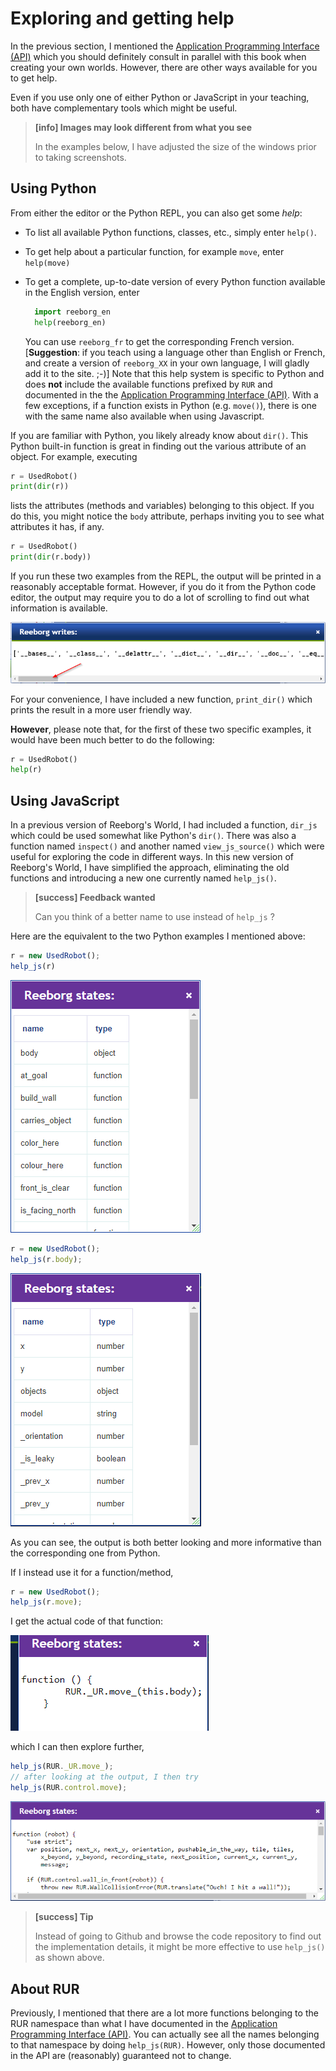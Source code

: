 # Exploring and getting help

In the previous section, I mentioned the [Application Programming Interface \(API\)](http://reeborg.ca/api/RUR.html) which you should definitely consult in parallel with this book when creating your own worlds.  However, there are other ways available for you to get help.

Even if you use only one of either Python or JavaScript in your teaching, both have complementary tools which might be useful.

> **\[info\] Images may look different from what you see**
>
> In the examples below, I have adjusted the size of the windows prior to taking screenshots.

## Using Python

From either the editor or the Python REPL, you can also get some _help_:

* To list all available Python functions, classes, etc., simply enter `help()`.
* To get help about a particular function, for example `move`, enter `help(move)`
* To get a complete, up-to-date version of every Python function available in the English version, enter

  ```python
    import reeborg_en
    help(reeborg_en)
  ```

  You can use `reeborg_fr` to get the corresponding French version. \[**Suggestion**: if you teach using a language other than English or French, and create a version of `reeborg_XX` in your own language, I will gladly add it to the site. ;-\)\] Note that this help system is specific to Python and does **not** include the available functions prefixed by `RUR` and documented in the the [Application Programming Interface \(API\)](http://reeborg.ca/api/RUR.html). With a few exceptions, if a function exists in Python \(e.g. `move()`\), there is one with the same name also available when using Javascript.

If you are familiar with Python, you likely already know about `dir()`. This Python built-in function is great in finding out the various attribute of an object. For example, executing

```py
r = UsedRobot()
print(dir(r))
```

lists the attributes \(methods and variables\) belonging to this object.  If you do this, you might notice the `body` attribute, perhaps inviting you to see what attributes it has, if any.

```py
r = UsedRobot()
print(dir(r.body))
```

If you run these two examples from the REPL, the output will be printed in a reasonably acceptable format. However, if you do it from the Python code editor, the output may require you to do a lot of scrolling to find out what information is available.

![](/assets/print_dir.png)

For your convenience, I have included a new function, `print_dir()` which prints the result in a more user friendly way.

**However**, please note that, for the first of these two specific examples, it would have been much better to do the following:

```py
r = UsedRobot()
help(r)
```

## Using JavaScript

In a previous version of Reeborg's World, I had included a function, `dir_js` which could be used somewhat like Python's `dir()`. There was also a function named `inspect()` and another named `view_js_source()` which were useful for exploring the code in different ways. In this new version of Reeborg's World, I have simplified the approach, eliminating the old functions and introducing a new one currently named `help_js()`.

> **\[success\] Feedback wanted**
>
> Can you think of a better name to use instead of `help_js` ?

Here are the equivalent to the two Python examples I mentioned above:

```js
r = new UsedRobot();
help_js(r)
```

![](/assets/help_js_r.png)

```js
r = new UsedRobot();
help_js(r.body);
```

![](/assets/help_js_body.png)

As you can see, the output is both better looking and more informative than the corresponding one from Python.

If I instead use it for a function/method,

```js
r = new UsedRobot();
help_js(r.move);
```

I get the actual code of that function:

![](/assets/help_js_r_move.png)

which I can then explore further,

```js
help_js(RUR._UR.move_);
// after looking at the output, I then try
help_js(RUR.control.move);
```

![](/assets/help_js_move.png)

> **\[success\] Tip**
>
> Instead of going to Github and browse the code repository to find out the implementation details, it might be more effective to use `help_js()` as shown above.

## About RUR

Previously, I mentioned that there are a lot more functions belonging to the RUR namespace than what I have documented in the [Application Programming Interface \(API\)](http://reeborg.ca/api/RUR.html). You can actually see all the names belonging to that namespace by doing `help_js(RUR)`. However, only those documented in the API are \(reasonably\) guaranteed not to change.


